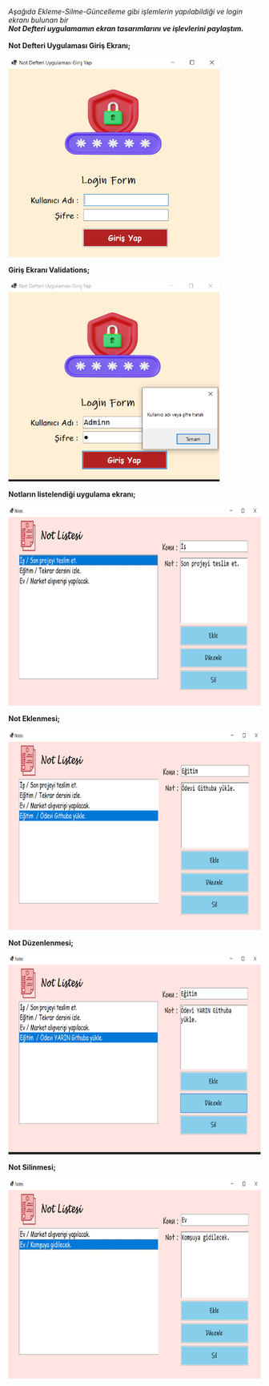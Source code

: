 <i>Aşağıda Ekleme-Silme-Güncelleme gibi işlemlerin yapılabildiği ve login ekranı bulunan bir <br><b>Not Defteri<b/> uygulamamın ekran tasarımlarını ve işlevlerini paylaştım.</i><br><br>
<b>Not Defteri Uygulaması Giriş Ekranı;</b><br>


<img src="/NotebookWinForms/img/screenshot1.PNG" style="height:400px" ><br>

<b>Giriş Ekranı Validations;</b><br>

<img src="/NotebookWinForms/img/screenshot2.PNG" style="height:400px" ><br>

<b>Notların listelendiği uygulama ekranı;<b/><br>

<img src="/NotebookWinForms/img/screenshot3.PNG" style="height:400px" ><br>

<b>Not Eklenmesi;<b/><br>

<img src="/NotebookWinForms/img/screenshot4.PNG" style="height:400px" ><br>

<b>Not Düzenlenmesi;<b/><br>

<img src="/NotebookWinForms/img/screenshot5.PNG" style="height:400px" ><br>

<b>Not Silinmesi;<b/><br>

<img src="/NotebookWinForms/img/screenshot6.PNG" style="height:400px" ><br>
